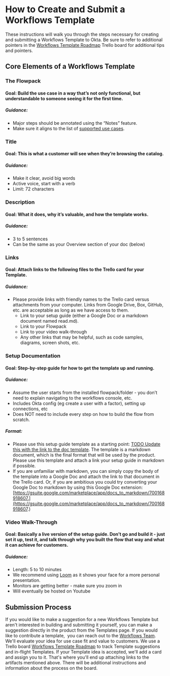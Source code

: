 # How to Create and Submit a Workflows Template

These instructions will walk you through the steps necessary for creating and submitting a Workflows Template to Okta. Be sure to refer to additional pointers in the [Workflows Template Roadmap](https://trello.com/b/gRp3nNHo/workflows-template-roadmap) Trello board for additional tips and pointers.

## Core Elements of a Workflows Template

### The Flowpack

#### Goal: Build the use case in a way that’s not only functional, but understandable to someone seeing it for the first time. 

##### Guidance:

*   Major steps should be annotated using the “Notes” feature.
*   Make sure it aligns to the list of [supported use cases](https://help.okta.com/en/prod/Content/Topics/Workflows/workflows-main.htm?cshid=ext-Okta-workflows).

### Title

#### Goal: This is what a customer will see when they’re browsing the catalog.

##### Guidance:

*   Make it clear, avoid big words
*   Active voice, start with a verb
*   Limit: 72 characters

### Description

#### Goal: What it does, why it’s valuable, and how the template works.

##### Guidance:

*   3 to 5 sentences
*   Can be the same as your Overview section of your doc (below)

### Links

#### Goal: Attach links to the following files to the Trello card for your Template.

##### Guidance:

*   Please provide links with friendly names to the Trello card versus attachments from your computer. Links from Google Drive, Box, GitHub, etc. are acceptable as long as we have access to them.
    *   Link to your setup guide (either a Google Doc or a markdown document named read.md).
    *   Link to your Flowpack
    *   Link to your video walk-through
    *   Any other links that may be helpful, such as code samples, diagrams, screen shots, etc.

### Setup Documentation

#### Goal: Step-by-step guide for how to get the template up and running.

##### Guidance:

*   Assume the user starts from the installed flowpack/folder - you don’t need to explain navigating to the workflows console, etc.
*   Includes Okta config (eg create a user with a factor), setting up connections, etc
*   Does NOT need to include every step on how to build the flow from scratch.

##### Format:

*   Please use this setup guide template as a starting point: [TODO Update this with the link to the doc template](www.google.com). The template is a markdown document, which is the final format that will be used by the product. Please use this template and attach a link your setup guide in markdown if possible.
*   If you are unfamiliar with markdown, you can simply copy the body of the template into a Google Doc and attach the link to that document in the Trello card. Or, if you are ambitious you could try converting your Google Doc to markdown by using this Google Doc extension: [https://gsuite.google.com/marketplace/app/docs_to_markdown/700168918607.](https://gsuite.google.com/marketplace/app/docs_to_markdown/700168918607.)

### Video Walk-Through

#### Goal: Basically a live version of the setup guide. Don’t go and build it - just set it up, test it, and talk through why you built the flow that way and what it can achieve for customers.

##### Guidance:

*   Length: 5 to 10 minutes
*   We recommend using [Loom](www.loom.com) as it shows your face for a more personal presentation.
*   Monitors are getting better - make sure you zoom in
*   Will eventually be hosted on Youtube

## Submission Process

If you would like to make a suggestion for a new Workflows Template but aren't interested in building and submitting it yourself, you can make a suggestion directly in the product from the Templates page. If you would like to contribute a template,  you can reach out to the [Workflows Team](mailto:workflows@okta.com). We'll evaluate your idea for use case fit and value to customers. We use a Trello board [Workflows Template Roadmap](https://trello.com/b/gRp3nNHo/workflows-template-roadmap) to track Template suggestions and in-flight Templates. If your Template idea is accepted, we'll add a card and assign you to it. That's where you'll end up attaching links to the artifacts mentioned above. There will be additional instructions and information about the process on the board.

